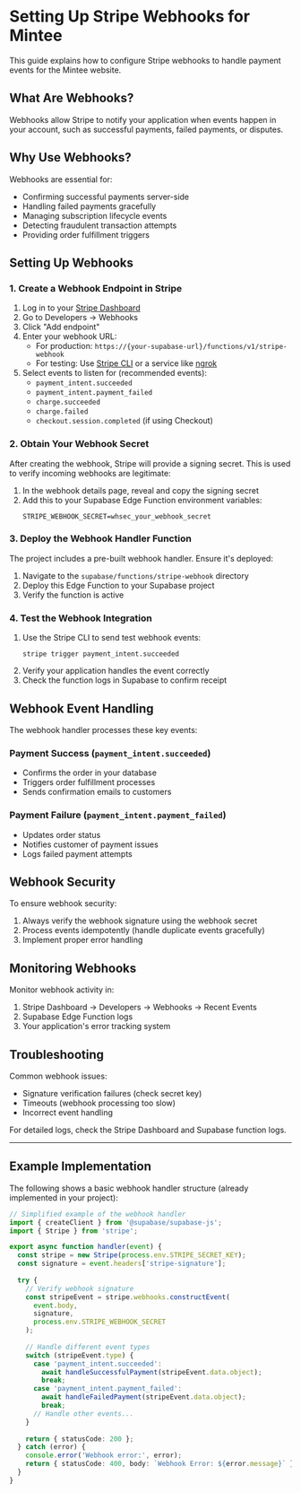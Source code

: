 # Setting Up Stripe Webhooks for Mintee

This guide explains how to configure Stripe webhooks to handle payment events for the Mintee website.

## What Are Webhooks?

Webhooks allow Stripe to notify your application when events happen in your account, such as successful payments, failed payments, or disputes.

## Why Use Webhooks?

Webhooks are essential for:
- Confirming successful payments server-side
- Handling failed payments gracefully
- Managing subscription lifecycle events
- Detecting fraudulent transaction attempts
- Providing order fulfillment triggers

## Setting Up Webhooks

### 1. Create a Webhook Endpoint in Stripe

1. Log in to your [Stripe Dashboard](https://dashboard.stripe.com)
2. Go to Developers → Webhooks
3. Click "Add endpoint"
4. Enter your webhook URL:
   - For production: `https://{your-supabase-url}/functions/v1/stripe-webhook`
   - For testing: Use [Stripe CLI](https://stripe.com/docs/stripe-cli) or a service like [ngrok](https://ngrok.com/)
5. Select events to listen for (recommended events):
   - `payment_intent.succeeded`
   - `payment_intent.payment_failed`
   - `charge.succeeded`
   - `charge.failed`
   - `checkout.session.completed` (if using Checkout)

### 2. Obtain Your Webhook Secret

After creating the webhook, Stripe will provide a signing secret. This is used to verify incoming webhooks are legitimate:

1. In the webhook details page, reveal and copy the signing secret
2. Add this to your Supabase Edge Function environment variables:
   ```
   STRIPE_WEBHOOK_SECRET=whsec_your_webhook_secret
   ```

### 3. Deploy the Webhook Handler Function

The project includes a pre-built webhook handler. Ensure it's deployed:

1. Navigate to the `supabase/functions/stripe-webhook` directory
2. Deploy this Edge Function to your Supabase project
3. Verify the function is active

### 4. Test the Webhook Integration

1. Use the Stripe CLI to send test webhook events:
   ```
   stripe trigger payment_intent.succeeded
   ```
2. Verify your application handles the event correctly
3. Check the function logs in Supabase to confirm receipt

## Webhook Event Handling

The webhook handler processes these key events:

### Payment Success (`payment_intent.succeeded`)
- Confirms the order in your database
- Triggers order fulfillment processes
- Sends confirmation emails to customers

### Payment Failure (`payment_intent.payment_failed`)
- Updates order status
- Notifies customer of payment issues
- Logs failed payment attempts

## Webhook Security

To ensure webhook security:
1. Always verify the webhook signature using the webhook secret
2. Process events idempotently (handle duplicate events gracefully)
3. Implement proper error handling

## Monitoring Webhooks

Monitor webhook activity in:
1. Stripe Dashboard → Developers → Webhooks → Recent Events
2. Supabase Edge Function logs
3. Your application's error tracking system

## Troubleshooting

Common webhook issues:
- Signature verification failures (check secret key)
- Timeouts (webhook processing too slow)
- Incorrect event handling

For detailed logs, check the Stripe Dashboard and Supabase function logs.

---

## Example Implementation

The following shows a basic webhook handler structure (already implemented in your project):

```typescript
// Simplified example of the webhook handler
import { createClient } from '@supabase/supabase-js';
import { Stripe } from 'stripe';

export async function handler(event) {
  const stripe = new Stripe(process.env.STRIPE_SECRET_KEY);
  const signature = event.headers['stripe-signature'];
  
  try {
    // Verify webhook signature
    const stripeEvent = stripe.webhooks.constructEvent(
      event.body,
      signature,
      process.env.STRIPE_WEBHOOK_SECRET
    );
    
    // Handle different event types
    switch (stripeEvent.type) {
      case 'payment_intent.succeeded':
        await handleSuccessfulPayment(stripeEvent.data.object);
        break;
      case 'payment_intent.payment_failed':
        await handleFailedPayment(stripeEvent.data.object);
        break;
      // Handle other events...
    }
    
    return { statusCode: 200 };
  } catch (error) {
    console.error('Webhook error:', error);
    return { statusCode: 400, body: `Webhook Error: ${error.message}` };
  }
}
```